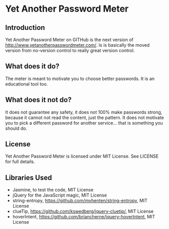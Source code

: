 # Yet Another Password Meter

## Introduction 
Yet Another Password Meter on GITHub is the next version of http://www.yetanotherpasswordmeter.com/. Is is basically the moved version from no-version control to really great version control.

## What does it do?
The meter is meant to motivate you to choose better passwords. It is an educational tool too.

## What does it not do?
It does not guarantee any safety, it does not 100% make passwords strong, because it cannot not read the content, just the pattern. It does not motivate you to pick a different password for another service... that is something you should do.

## License
Yet Another Password Meter is licensed under MIT License. See LICENSE for full details.

## Libraries Used

* Jasmine, to test the code, MIT License
* jQuery for the JavaScript magic, MIT License
* string-entropy, https://github.com/mvhenten/string-entropy, MIT License
* clueTip, https://github.com/kswedberg/jquery-cluetip/, MIT License
* hoverIntent, https://github.com/briancherne/jquery-hoverIntent, MIT License

